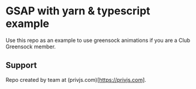 # GSAP with yarn & typescript example

Use this repo as an example to use greensock animations if you are a Club Greensock member.

## Support

Repo created by team at (privjs.com)[https://privjs.com].
